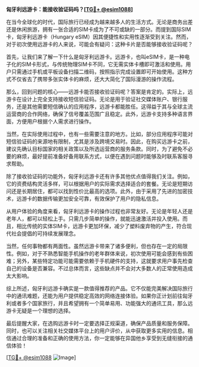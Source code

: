 **匈牙利远游卡：能接收验证码吗？[[TG💪+ @esim1088](https://t.me/s/esim1088)]**

在当今全球化的时代，国际旅行已经成为越来越多人的生活方式。无论是商务出差还是休闲旅游，拥有一张合适的SIM卡成为了不可或缺的一部分。而提到国际SIM卡，匈牙利远游卡（Hungary eSIM）因其便捷性和实用性逐渐受到关注。然而，对于初次使用远游卡的人来说，可能会有疑问：这种卡片是否能够接收验证码呢？

首先，让我们来了解一下什么是匈牙利远游卡。远游卡，也叫eSIM卡，是一种电子化的SIM卡形式，与传统物理SIM卡不同，它无需实体卡槽即可激活和使用。用户只需通过手机或平板设备扫描二维码，按照指示完成设置即可开始使用。这种方式不仅省去了携带多张实体卡的麻烦，还大大简化了国际漫游的操作流程。

那么，回到问题的核心——远游卡能否接收验证码呢？答案是肯定的。实际上，远游卡在设计上完全支持接收短信验证码。无论是用于验证社交媒体账户、银行服务，还是其他需要短信确认的应用程序，远游卡都能胜任。这得益于其与全球主流运营商的合作网络，确保了信号覆盖范围广且稳定。此外，远游卡支持多种语言界面，方便用户根据个人需求进行操作。

当然，在实际使用过程中，也有一些需要注意的地方。比如，部分应用程序可能对短信验证码的来源地有限制，尤其是涉及跨境交易时。因此，在购买远游卡之前，建议先确认目标国家的相关政策以及所选运营商的服务条款。同时，为了避免不必要的麻烦，最好提前准备好备用联系方式，以便在遇到问题时能够及时联系客服寻求帮助。

除了接收验证码的功能外，匈牙利远游卡还有许多其他优点值得我们关注。例如，它的资费结构灵活多样，可以根据用户的实际需求选择适合的套餐。无论是短期访问还是长期居住，都可以找到性价比最高的选项。此外，由于采用了先进的加密技术，远游卡的数据传输更加安全可靠，有效保护了用户的隐私信息。

从用户体验的角度来看，匈牙利远游卡的操作过程也非常友好。无论是年轻人还是老年人，都可以轻松上手。只需几步简单的操作，就能迅速激活并投入使用。而且，相比传统的实体SIM卡，远游卡更加环保，减少了塑料废弃物的产生，符合现代社会提倡的可持续发展理念。

当然，任何事物都有两面性。虽然远游卡带来了诸多便利，但也存在一定的局限性。例如，对于不熟悉智能手机操作的老年群体来说，初次使用可能会感到有些困难；另外，某些特定功能可能需要依赖于手机硬件的支持，这就要求用户事先检查自己的设备是否兼容。不过总体而言，这些缺点并不会对大多数人的正常使用造成太大影响。

综上所述，匈牙利远游卡确实是一款值得推荐的产品。它不仅能完美解决国际旅行中的通讯难题，还能为用户提供稳定高效的网络连接体验。如果你正计划前往匈牙利或者多个国家旅行，并且希望拥有一个简单易用、功能强大的通讯工具，那么远游卡无疑是一个理想的选择。

最后提醒大家，在选购远游卡时一定要选择正规渠道，确保产品质量和服务保障。同时，也可以关注相关社交媒体平台上的用户评价，从中获取更多实用的信息。相信通过合理的准备和正确的使用方法，你一定能够在异国他乡享受到无缝衔接的通信体验！

[[TG💪+ @esim1088](https://t.me/s/esim1088) ![Image](https://i.postimg.cc/4NQfJmqS/Snipaste-2025-05-13-00-14-12.png)]